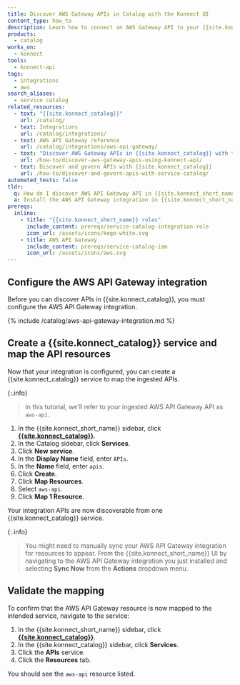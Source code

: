 ```yaml
---
title: Discover AWS Gateway APIs in Catalog with the Konnect UI
content_type: how_to
description: Learn how to connect an AWS Gateway API to your {{site.konnect_catalog}} service in {{site.konnect_short_name}} using the UI.
products:
  - catalog
works_on:
  - konnect
tools:
  - konnect-api
tags:
  - integrations
  - aws
search_aliases:
  - service catalog
related_resources:
  - text: "{{site.konnect_catalog}}"
    url: /catalog/
  - text: Integrations
    url: /catalog/integrations/
  - text: AWS API Gateway reference
    url: /catalog/integrations/aws-api-gateway/
  - text: "Discover AWS Gateway APIs in {{site.konnect_catalog}} with the {{site.konnect_short_name}} API"
    url: /how-to/discover-aws-gateway-apis-using-konnect-api/
  - text: Discover and govern APIs with {{site.konnect_catalog}}
    url: /how-to/discover-and-govern-apis-with-service-catalog/
automated_tests: false
tldr:
  q: How do I discover AWS API Gateway API in {{site.konnect_short_name}}?
  a: Install the AWS API Gateway integration in {{site.konnect_short_name}} and authorize access with your {{site.konnect_catalog}} role ARN, then link an API to your {{site.konnect_catalog}} service.
prereqs:
  inline:
    - title: "{{site.konnect_short_name}} roles"
      include_content: prereqs/service-catalog-integration-role
      icon_url: /assets/icons/kogo-white.svg
    - title: AWS API Gateway
      include_content: prereqs/service-catalog-iam
      icon_url: /assets/icons/aws.svg
---
```


## Configure the AWS API Gateway integration

Before you can discover APIs in {{site.konnect_catalog}}, you must configure the AWS API Gateway integration.

{% include /catalog/aws-api-gateway-integration.md %}

## Create a {{site.konnect_catalog}} service and map the API resources

Now that your integration is configured, you can create a {{site.konnect_catalog}} service to map the ingested APIs.

{:.info}
> In this tutorial, we'll refer to your ingested AWS API Gateway API as `aws-api`.

1. In the {{site.konnect_short_name}} sidebar, click [**{{site.konnect_catalog}}**](https://cloud.konghq.com/service-catalog/).
1. In the Catalog sidebar, click **Services**.
1. Click **New service**.
1. In the **Display Name** field, enter `APIs`.
1. In the **Name** field, enter `apis`.
1. Click **Create**.
1. Click **Map Resources**.
1. Select `aws-api`. 
1. Click **Map 1 Resource**.

Your integration APIs are now discoverable from one {{site.konnect_catalog}} service.

{:.info}
> You might need to manually sync your AWS API Gateway integration for resources to appear. From the {{site.konnect_short_name}} UI by navigating to the AWS API Gateway integration you just installed and selecting **Sync Now** from the **Actions** dropdown menu.

## Validate the mapping

To confirm that the AWS API Gateway resource is now mapped to the intended service, navigate to the service:

1. In the {{site.konnect_short_name}} sidebar, click [**{{site.konnect_catalog}}**](https://cloud.konghq.com/service-catalog/).
1. In the {{site.konnect_catalog}} sidebar, click **Services**.
1. Click the **APIs** service.
1. Click the **Resources** tab.

You should see the `aws-api` resource listed.
